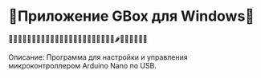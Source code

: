 # 🥬Приложение GBox для Windows🥬
🍏🍎🍐🍊🍋🍌🍉🍇🍓🍈🍒🍑🍐🍍🥥🥝🍅🍆🥑🥦🥬🍞🥒🌶️🌽🥕🧅🧄🥔🍠

Описание:
Программа для настройки и управления микроконтроллером Arduino Nano по USB.
